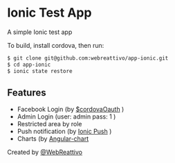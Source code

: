 Ionic Test App
==========================

A simple Ionic test app

To build, install cordova, then run:

```bash
$ git clone git@github.com:webreattivo/app-ionic.git
$ cd app-ionic
$ ionic state restore
```

## Features

- Facebook Login (by [$cordovaOauth](http://ngcordova.com/docs/plugins/oauth/) )
- Admin Login (user: admin pass: 1 )
- Restricted area by role
- Push notification (by [Ionic Push](http://docs.ionic.io/docs/push-overview) )
- Charts (by [Angular-chart](http://jtblin.github.io/angular-chart.js/)

Created by [@WebReattivo](https://twitter.com/WebReattivo)